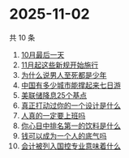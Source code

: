 # 2025-11-02

共 10 条

<!-- BEGIN -->
<!-- 最后更新时间 Sun Nov 02 2025 02:14:33 GMT+0800 (China Standard Time) -->

1. [10月最后一天](https://www.zhihu.com/search?q=10月最后一天)
1. [11月起这些新规开始施行](https://www.zhihu.com/search?q=11月起这些新规开始施行)
1. [为什么说男人至死都是少年](https://www.zhihu.com/search?q=为什么说男人至死都是少年)
1. [中国有多少城市能撑起来七日游](https://www.zhihu.com/search?q=中国有多少城市能撑起来七日游)
1. [美联储降息25个基点](https://www.zhihu.com/search?q=美联储降息25个基点)
1. [真正打动过你的一个设计是什么](https://www.zhihu.com/search?q=真正打动过你的一个设计是什么)
1. [人真的一定要上班吗](https://www.zhihu.com/search?q=人真的一定要上班吗)
1. [你心目中排名第一的饮料是什么](https://www.zhihu.com/search?q=你心目中排名第一的饮料是什么)
1. [钱可以成为一个人的底气吗](https://www.zhihu.com/search?q=钱可以成为一个人的底气吗)
1. [会计被列入国控专业意味着什么](https://www.zhihu.com/search?q=会计被列入国控专业意味着什么)

<!-- END -->

